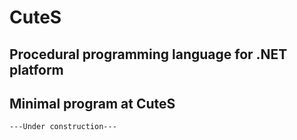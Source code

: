 # CuteS 
## Procedural programming language for .NET platform

## Minimal program at CuteS

```CuteS
---Under construction---
```
